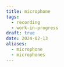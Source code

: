 ```yaml
---
title: microphone
tags:
  - recording
  - work-in-progress
draft: true
date: 2024-02-13
aliases:
  - microphone
  - microphones
---
```



